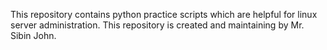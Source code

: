 This repository contains python practice scripts which are helpful for linux server administration. This repository is created and maintaining by Mr. Sibin John.

